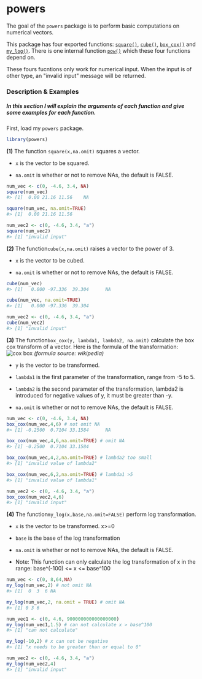 <!-- README.md is generated from README.Rmd. Please edit that file -->
powers
======

The goal of the `powers` package is to perform basic computations on numerical vectors.

This package has four exported functions: [`square()`](https://github.com/hannahdxz/powers/blob/master/R/square.R), [`cube()`](https://github.com/hannahdxz/powers/blob/master/R/cube.R), [`box_cox()`](https://github.com/hannahdxz/powers/blob/master/R/box%20cox.R) and [`my_log()`](https://github.com/hannahdxz/powers/blob/master/R/my_log.R). There is one internal function [`pow()`](https://github.com/hannahdxz/powers/blob/master/R/pow.R) which these four functions depend on.

These fours fucntions only work for numerical input. When the input is of other type, an "invalid input" message will be returned.

### Description & Examples

##### In this section I will explain the arguments of each function and give some examples for each function.

First, load my `powers` package.

``` r
library(powers)
```

**(1)** The function `square(x,na.omit)` squares a vector.

-   `x` is the vector to be squared.

-   `na.omit` is whether or not to remove NAs, the default is FALSE.

``` r
num_vec <- c(0, -4.6, 3.4, NA)
square(num_vec)
#> [1]  0.00 21.16 11.56    NA

square(num_vec, na.omit=TRUE)
#> [1]  0.00 21.16 11.56

num_vec2 <- c(0, -4.6, 3.4, "a")
square(num_vec2)
#> [1] "invalid input"
```

**(2)** The function`cube(x,na.omit)` raises a vector to the power of 3.

-   `x` is the vector to be cubed.

-   `na.omit` is whether or not to remove NAs, the default is FALSE.

``` r
cube(num_vec)
#> [1]   0.000 -97.336  39.304      NA

cube(num_vec, na.omit=TRUE)
#> [1]   0.000 -97.336  39.304

num_vec2 <- c(0, -4.6, 3.4, "a")
cube(num_vec2)
#> [1] "invalid input"
```

**(3)** The function`box_cox(y, lambda1, lambda2, na.omit)` calculate the box cox transform of a vector. Here is the formula of the transformation: ![cox box](https://user-images.githubusercontent.com/31666152/33244401-2e663790-d2ab-11e7-8273-ac8e4bc25d50.png) *(formula source: wikipedia)*

-   `y` is the vector to be transformed.

-   `lambda1` is the first parameter of the transformation, range from -5 to 5.

-   `lambda2` is the second parameter of the transformation, lambda2 is introduced for negative values of y, it must be greater than -y.

-   `na.omit` is whether or not to remove NAs, the default is FALSE.

``` r
num_vec <- c(0, -4.6, 3.4, NA)
box_cox(num_vec,4,6) # not omit NA
#> [1] -0.2500  0.7104 33.1584      NA

box_cox(num_vec,4,6,na.omit=TRUE) # omit NA
#> [1] -0.2500  0.7104 33.1584

box_cox(num_vec,4,2,na.omit=TRUE) # lambda2 too small
#> [1] "invalid value of lambda2"

box_cox(num_vec,6,2,na.omit=TRUE) # lambda1 >5
#> [1] "invalid value of lambda1"

num_vec2 <- c(0, -4.6, 3.4, "a")
box_cox(num_vec2,4,6)
#> [1] "invalid input"
```

**(4)** The function`my_log(x,base,na.omit=FALSE)` perform log transformation.

-   `x` is the vector to be transformed. x&gt;=0

-   `base` is the base of the log transformation

-   `na.omit` is whether or not to remove NAs, the default is FALSE.

-   Note: This function can only calculate the log transformation of x in the range: base^(-100) &lt;= x &lt;= base^100

``` r
num_vec <- c(0, 8,64,NA)
my_log(num_vec,2) # not omit NA
#> [1]  0  3  6 NA

my_log(num_vec,2, na.omit = TRUE) # omit NA
#> [1] 0 3 6

num_vec1 <- c(0, 4.6, 900000000000000000)
my_log(num_vec1,1.5) # can not calculate x > base^100
#> [1] "can not calculate"

my_log(-10,2) # x can not be negative
#> [1] "x needs to be greater than or equal to 0"

num_vec2 <- c(0, -4.6, 3.4, "a")
my_log(num_vec2,4)
#> [1] "invalid input"
```
